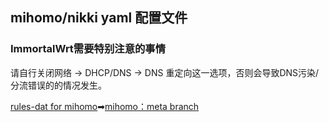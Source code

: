 ## mihomo/nikki yaml 配置文件
### ImmortalWrt需要特别注意的事情
请自行关闭网络 -> DHCP/DNS -> DNS 重定向这一选项，否则会导致DNS污染/分流错误的的情况发生。

[rules-dat for mihomo](https://github.com/MetaCubeX/meta-rules-dat)➡[mihomo：meta branch](https://github.com/MetaCubeX/meta-rules-dat/tree/meta)
